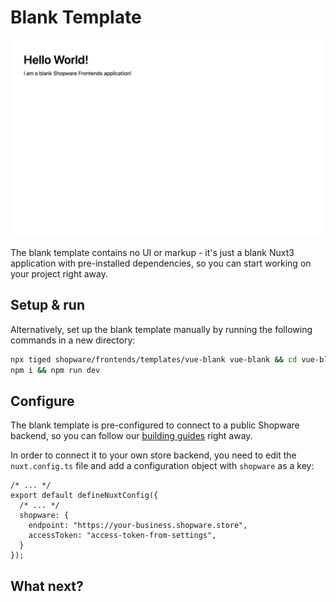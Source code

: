 # Blank Template

<img src="../../.assets/blank-template.jpg" alt="Demo Store Template Screenshot" class="border-1px border-#eeeeee rounded-md shadow-md my-8 hover:shadow-2xl hover:scale-105 transition duration-200" />

The blank template contains no UI or markup - it's just a blank Nuxt3 application with pre-installed dependencies, so you can start working on your project right away.

## Setup & run

<PageRef target="blank" title="Run on Stackblitz" page="https://stackblitz.com/github/shopware/frontends/tree/main/templates/vue-blank" sub="Open the Blank Template with our browser IDE in a new window" icon="../../.assets/framework-icons/stackblitz.png"/>

Alternatively, set up the blank template manually by running the following commands in a new directory:

```bash
npx tiged shopware/frontends/templates/vue-blank vue-blank && cd vue-blank
npm i && npm run dev
```

## Configure

The blank template is pre-configured to connect to a public Shopware backend, so you can follow our [building guides](./../navigation.md) right away.

In order to connect it to your own store backend, you need to edit the `nuxt.config.ts` file and add a configuration object with `shopware` as a key:

```ts{4-7}
/* ... */
export default defineNuxtConfig({
  /* ... */
  shopware: {
    endpoint: "https://your-business.shopware.store",
    accessToken: "access-token-from-settings",
  }
});
```

## What next?

<PageRef page="../navigation" title="Build your first component" sub="Now that your blank template is set up, let's build a store" />
